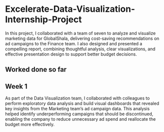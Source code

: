 # Excelerate-Data-Visualization-Internship-Project
In this project, I collaborated with a team of seven to analyze and visualize marketing data for GlobalShala, delivering cost-saving recommendations on ad campaigns to the Finance team. I also designed and presented a compelling report, combining thoughtful analysis, clear visualizations, and effective presentation design to support better budget decisions.  

## Worked done so far
## Week 1
As part of the Data Visualization team, I collaborated with colleagues to perform exploratory data analysis and build visual dashboards that revealed key insights from the Marketing team’s ad campaign data. This analysis helped identify underperforming campaigns that should be discontinued, enabling the company to reduce unnecessary ad spend and reallocate the budget more effectively.

